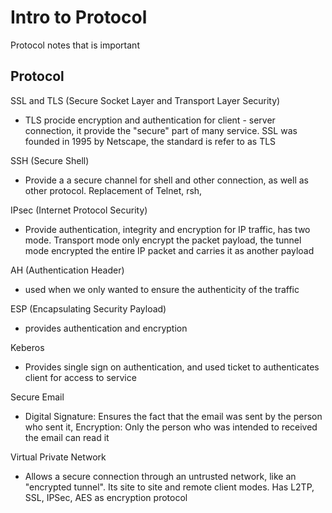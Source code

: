 # Intro to Protocol
Protocol notes that is important

## Protocol
 SSL and TLS (Secure Socket Layer and Transport Layer Security)
 - TLS procide encryption and authentication for client - server connection, it provide the "secure" part of many service. SSL was founded in 1995 by Netscape, the standard is refer to as TLS
 
SSH (Secure Shell)
- Provide a a secure channel for shell and other connection, as well as other protocol. Replacement of Telnet, rsh, 

IPsec (Internet  Protocol Security)
- Provide authentication, integrity and encryption for IP traffic, has two mode. Transport mode only encrypt the packet payload, the tunnel mode encrypted the entire IP packet and carries it as another payload 

AH (Authentication Header)
- used when we only wanted to ensure the authenticity of the traffic

ESP (Encapsulating Security Payload)
- provides authentication and encryption

Keberos
- Provides single sign on authentication, and used ticket to authenticates client for access to service

Secure Email
- Digital Signature: Ensures the fact that the email was sent by the person who sent it, Encryption: Only the person who was intended to received the email can read it

Virtual Private Network
- Allows a secure connection through an untrusted network, like an "encrypted tunnel". Its site to site and remote client modes. Has L2TP, SSL, IPSec, AES as encryption protocol 
